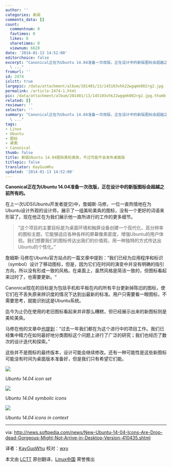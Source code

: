 ```yaml
---
author: ''
categories: 新闻
comments_data: []
count:
  commentnum: 0
  favtimes: 0
  likes: 0
  sharetimes: 0
  viewnum: 6628
date: '2014-01-13 14:52:00'
editorchoice: false
excerpt: "Canonical正在为Ubuntu 14.04准备一次改版，正在设计中的新版图标会超越之前所有的。\r\n在上一次UDS(Ubuntu开发者提交)中，詹姆斯马修，一位一直热情地在为Ubuntu设计外观的设计师，展示了一组美轮美奂的图标，没有一
  \ ..."
fromurl: ''
id: 2474
islctt: true
largepic: /data/attachment/album/201401/13/145103vhk22wgqmk002rg2.jpg
permalink: /article-2474-1.html
pic: /data/attachment/album/201401/13/145103vhk22wgqmk002rg2.jpg.thumb.jpg
related: []
reviewer: ''
selector: ''
summary: "Canonical正在为Ubuntu 14.04准备一次改版，正在设计中的新版图标会超越之前所有的。\r\n在上一次UDS(Ubuntu开发者提交)中，詹姆斯马修，一位一直热情地在为Ubuntu设计外观的设计师，展示了一组美轮美奂的图标，没有一
  \ ..."
tags:
- Linux
- Ubuntu
- 图标
- 桌面
- Canonical
thumb: false
title: 新版Ubuntu 14.04图标美轮美奂，不过可能不会发布桌面版
titlepic: false
translator: KayGuoWhu
updated: '2014-01-13 14:52:00'
---
```


**Canonical正在为Ubuntu 14.04准备一次改版，正在设计中的新版图标会超越之前所有的。**


在上一次UDS(Ubuntu开发者提交)中，詹姆斯·马修，一位一直热情地在为Ubuntu设计外观的设计师，展示了一组美轮美奂的图标，没有一个更好的词语来形容了。现在他正在为我们展示他一直所进行的工作的更多细节。



> 
> “这个项目的主要目标是为桌面环境和触屏设备创建一个现代化，高分辨率的图标主题，它能够适应各种各样的屏幕像素密度，增强Ubuntu的用户体验。我们想要我们的图标传达出我们的价值观，用一种独特的方式传达出Ubuntu的个性化。”
> 
> 
> 


詹姆斯·马修在Ubuntu官方站点的一篇文章中提到：“我们已经为应用程序和标识（symbol）设计了移动图标，但是，因为它们在时间的演变中并没有明确的指引方向，所以没有形成一致的风格。在桌面上，虽然风格是简洁一致的，但图标看起来过时了，也需要更新。“


Canonical现在的目标是为包括手机和平板在内的所有平台更新掉陈旧的图标，使它们在不丢失原来辨识度的情况下达到出最新的标准。用户只需要看一眼图标，不需要思考，就能识别这是Ubuntu系统。


迄今为止仍在使用的老旧图标看起来并非那么糟糕，但已经展示出来的新图标则是美轮美奂。


马修在他的文章中[也提到](http://design.canonical.com/2013/12/the-new-ubuntu-icons/)：“过去一年我们都在为这个进行中的项目工作。我们已经集中精力在如何最好地分类图标这个问题上进行了广泛的研究；我们也经历了数次的设计迭代和探索。”


这些并不是图标的最终版本，设计可能会继续修改。还有一种可能性是这些新图标可能没有时间为桌面版本准备好，但是我们只有希望它们能。


![](/data/attachment/album/201401/13/145103vhk22wgqmk002rg2.jpg)


*Ubuntu 14.04 icon set*


![](/data/attachment/album/201401/13/1451055wuoh4dad7n22cx2.png)


*Ubuntu 14.04 symbolic icons*


![](/data/attachment/album/201401/13/145111lgzggz2z90a9lak0.png)


*Ubuntu 14.04 icons in context*




---


via: <http://news.softpedia.com/news/New-Ubuntu-14-04-Icons-Are-Drop-dead-Gorgeous-Might-Not-Arrive-in-Desktop-Version-410435.shtml>


译者：[KayGuoWhu](https://github.com/KayGuoWhu) 校对：[wxy](https://github.com/wxy)


本文由 [LCTT](https://github.com/LCTT/TranslateProject) 原创翻译，[Linux中国](http://linux.cn/) 荣誉推出